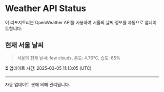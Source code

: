 
# Weather API Status

이 리포지토리는 OpenWeather API를 사용하여 서울의 날씨 정보를 자동으로 업데이트합니다.

## 현재 서울 날씨
> 서울의 현재 날씨: few clouds, 온도: 4.76°C, 습도: 65%

⏳ 업데이트 시간: 2025-03-05 11:13:05 (UTC)

---
자동 업데이트 봇에 의해 관리됩니다.

